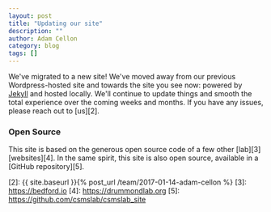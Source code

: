 ```yaml
---
layout: post
title: "Updating our site"
description: ""
author: Adam Cellon
category: blog
tags: []
---
```


We've migrated to a new site! We've moved away from our previous Wordpress-hosted site and towards the site you see now: powered by [Jekyll][1] and hosted locally. We'll continue to update things and smooth the total experience over the coming weeks and months. If you have any issues, please reach out to [us][2].

### Open Source

This site is based on the generous open source code of a few other [lab][3] [websites][4]. In the same spirit, this site is also open source, available in a [GitHub repository][5].


[1]: https://jekyllrb.com
[2]: {{ site.baseurl }}{% post_url /team/2017-01-14-adam-cellon %}
[3]: https://bedford.io
[4]: https://drummondlab.org
[5]: https://github.com/csmslab/csmslab_site
